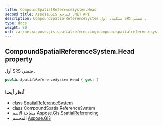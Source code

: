 ```yaml
---
title: CompoundSpatialReferenceSystem.Head
second_title: Aspose.GIS لمرجع .NET API
description: CompoundSpatialReferenceSystem ملكية. أول SRS ضمني .
type: docs
weight: 80
url: /ar/net/aspose.gis.spatialreferencing/compoundspatialreferencesystem/head/
---
```

## CompoundSpatialReferenceSystem.Head property

أول SRS ضمني .

```csharp
public SpatialReferenceSystem Head { get; }
```

### أنظر أيضا

* class [SpatialReferenceSystem](../../spatialreferencesystem/)
* class [CompoundSpatialReferenceSystem](../)
* مساحة الاسم [Aspose.Gis.SpatialReferencing](../../compoundspatialreferencesystem/)
* المجسم [Aspose.GIS](../../../)


